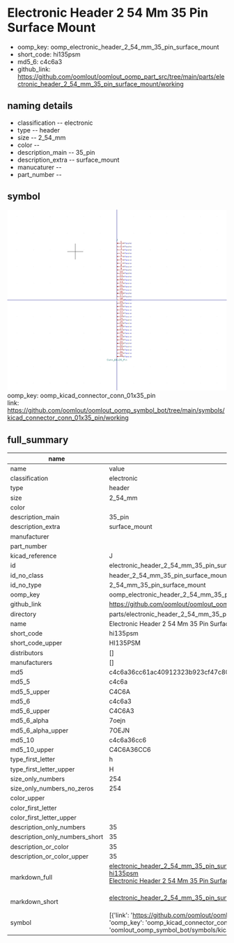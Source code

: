 # Electronic Header 2 54 Mm 35 Pin Surface Mount

  
* oomp_key: oomp_electronic_header_2_54_mm_35_pin_surface_mount 
* short_code: hi135psm
* md5_6: c4c6a3  
* github_link: https://github.com/oomlout/oomlout_oomp_part_src/tree/main/parts/electronic_header_2_54_mm_35_pin_surface_mount/working  
## naming details
* classification -- electronic
* type -- header
* size -- 2_54_mm
* color -- 
* description_main -- 35_pin
* description_extra -- surface_mount
* manucaturer -- 
* part_number -- 



## symbol

![](symbol/0/working/working_600.png)  
oomp_key: oomp_kicad_connector_conn_01x35_pin  
link: https://github.com/oomlout/oomlout_oomp_symbol_bot/tree/main/symbols/kicad_connector_conn_01x35_pin/working  


## full_summary
| name | value | 
| --- | --- | 
| name | value | 
| classification | electronic | 
| type | header | 
| size | 2_54_mm | 
| color |  | 
| description_main | 35_pin | 
| description_extra | surface_mount | 
| manufacturer |  | 
| part_number |  | 
| kicad_reference | J | 
| id | electronic_header_2_54_mm_35_pin_surface_mount | 
| id_no_class | header_2_54_mm_35_pin_surface_mount | 
| id_no_type | 2_54_mm_35_pin_surface_mount | 
| oomp_key | oomp_electronic_header_2_54_mm_35_pin_surface_mount | 
| github_link | https://github.com/oomlout/oomlout_oomp_part_src/tree/main/parts/electronic_header_2_54_mm_35_pin_surface_mount/working | 
| directory | parts/electronic_header_2_54_mm_35_pin_surface_mount | 
| name | Electronic Header 2 54 Mm 35 Pin Surface Mount | 
| short_code | hi135psm | 
| short_code_upper | HI135PSM | 
| distributors | [] | 
| manufacturers | [] | 
| md5 | c4c6a36cc61ac40912323b923cf47c80 | 
| md5_5 | c4c6a | 
| md5_5_upper | C4C6A | 
| md5_6 | c4c6a3 | 
| md5_6_upper | C4C6A3 | 
| md5_6_alpha | 7oejn | 
| md5_6_alpha_upper | 7OEJN | 
| md5_10 | c4c6a36cc6 | 
| md5_10_upper | C4C6A36CC6 | 
| type_first_letter | h | 
| type_first_letter_upper | H | 
| size_only_numbers | 254 | 
| size_only_numbers_no_zeros | 254 | 
| color_upper |  | 
| color_first_letter |  | 
| color_first_letter_upper |  | 
| description_only_numbers | 35 | 
| description_only_numbers_short | 35 | 
| description_or_color | 35 | 
| description_or_color_upper | 35 | 
| markdown_full | [electronic_header_2_54_mm_35_pin_surface_mount](https://github.com/oomlout/oomlout_oomp_part_src/tree/main/parts/electronic_header_2_54_mm_35_pin_surface_mount/working)<br>[hi135psm](https://github.com/oomlout/oomlout_oomp_part_src/tree/main/parts/electronic_header_2_54_mm_35_pin_surface_mount/working)<br>[Electronic Header 2 54 Mm 35 Pin Surface Mount](https://github.com/oomlout/oomlout_oomp_part_src/tree/main/parts/electronic_header_2_54_mm_35_pin_surface_mount/working)<br><br> | 
| markdown_short | [electronic_header_2_54_mm_35_pin_surface_mount](https://github.com/oomlout/oomlout_oomp_part_src/tree/main/parts/electronic_header_2_54_mm_35_pin_surface_mount/working)<br><br> | 
| symbol | [{'link': 'https://github.com/oomlout/oomlout_oomp_symbol_bot/tree/main/symbols/kicad_connector_conn_01x35_pin', 'oomp_key': 'oomp_kicad_connector_conn_01x35_pin', 'directory': 'oomlout_oomp_symbol_bot/symbols/kicad_connector_conn_01x35_pin//working/working.kicad_sym'}] | 
